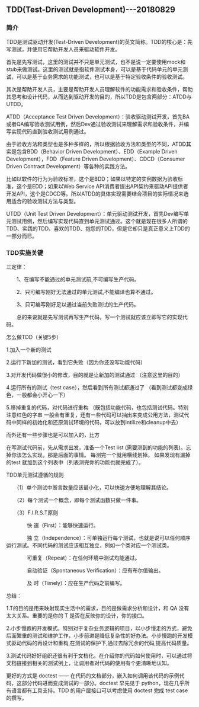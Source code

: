 ## TDD(Test-Driven Development)---20180829
### 简介
TDD是测试驱动开发(Test-Driven Development)的英文简称。TDD的核心是：先写测试，并使用它帮助开发人员来驱动软件开发。

首先是先写测试，这里的测试并不只是单元测试，也不是说一定要使用mock和stub来做测试。这里的测试就是指软件测试本身，可以是基于代码单元的单元测试，可以是基于业务需求的功能测试，也可以是基于特定验收条件的验收测试。

其次是帮助开发人员，主要是帮助开发人员理解软件的功能需求和验收条件，帮助其思考和设计代码，从而达到驱动开发的目的，所以TDD是包含两部分：ATDD与UTDD。

ATDD（Acceptance Test Driven Development）：验收驱动测试开发，首先BA或者QA编写验收测试用例，然后Dev通过验收测试来理解需求和验收条件，并编写实现代码直到验收测试用例通过。

由于验收方法和类型也是多种多样的，所以根据验收方法和类型的不同，ATDD其实是包含BDD（Behavior Driven Development）、EDD（Example Driven Development），FDD（Feature Driven Development）、CDCD（Consumer Driven Contract Development）等各种的实践方法。

比如以软件的行为为验收标准，这个是BDD；如果以特定的实例数据为验收标准，这个是EDD；如果以Web Service API消费者提出API契约来驱动API提供者开发API，这个是CDCD等。所以ATDD的具体实现需要结合项目的实际情况来选用适合的验收测试方法与类型。

UTDD（Unit Test Driven Development）：单元驱动测试开发，首先Dev编写单元测试用例，然后编写实现代码直到单元测试通过。这个就是现在很多人所谓的TDD、实践的TDD、喜欢的TDD、抱怨的TDD，但是它却只是真正意义上TDD的一部分而已。

### TDD实施关键
三定律：

　　1、在编写不能通过的单元测试前,不可编写生产代码。

　　2、只可编写刚好无法通过的单元测试,不能编译也算不通过。

　　3、只可编写刚好足以通过当前失败测试的生产代码。

　　总的来说就是先写测试再写生产代码，写一个测试就应该立即写它的实现代码。
  
  怎么做TDD（关键5步）

1.加入一个新的测试

2.运行下新加的测试，看到它失败（因为你还没写功能代码）

3.对开发代码做很小的修改，目的就是让新加的测试通过 （注意这里的目的）

4.运行所有的测试（test case），然后看到所有测试都通过了 （看到测试都变成绿色，一般都会小开心一下）

5.移掉重复的代码，对代码进行重构 （既包括功能代码，也包括测试代码。特别注意红色的字串 一般会有重复，还有一些代码可以抽出来变成公用方法，测试代码中同样的初始化和还原测试环境的代码，可以放到intilize和cleanup中去）

   而外还有一些步骤也是可以加入的，比方

在写测试代码前，先从需求出发，准备一个Test list (需要测到的功能的列表)。忘掉你该怎么实现，那是后面的事情。
每测完一个就用横线划掉。
如果发现有漏掉的test 就加到这个列表中（列表测完你的功能也就完成了）。

TDD单元测试遵循的规则

　　（1）单个测试中断言数量应该最小化，可以快速方便地理解其结论。

　　（2）每个测试一个概念，即每个测试函数只做一件事。

　　（3）F.I.R.S.T原则

　　　　快    速（First）：能够快速运行。

　　　　独    立（Independence）：可单独运行每个测试，也就是说可以任何顺序运行测试。不同代码的测试应该相互独立，例如一个类对应一个测试类。

　　　　可重复（Repeat）：在任何环境中测试均能通过。

　　　　自动验证（Spontaneous Verification）：应有布尔值输出。

　　　　及    时（Timely）：应在生产代码之前编写。

总结：

1.T的目的是用来映射现实生活中的需求，目的是做需求分析和设计，和 QA 没有太大关系。重要的是你的 T 是否在反映你的设计，你的接口。

2.小步慢跑的开发模式。特别对于复杂业务逻辑的项目，以小步慢走的方式，避免后面繁重的测试和维护工作，小步前进是降低复杂性的好办法。小步慢跑的开发模式驱动代码的再设计和重构,在测试的保护下,通过去除冗余的代码,提高代码质量。

3.测试代码好好组织还很有利于文档化。在介绍你的代码如何使用时，可以通过将文档链接到相关的测试例上，让调用者对代码的使用有个更清晰地认知。

更好的方式是 doctest —— 在代码的文档部分，嵌入如何调用该代码的示例代码，这部分代码进而变成测试的一部分。doctest 早先见于 python，现在几乎所有语言都有工具支持。TDD 的用户层接口可以考虑使用 doctest 完成 test case 的撰写。

